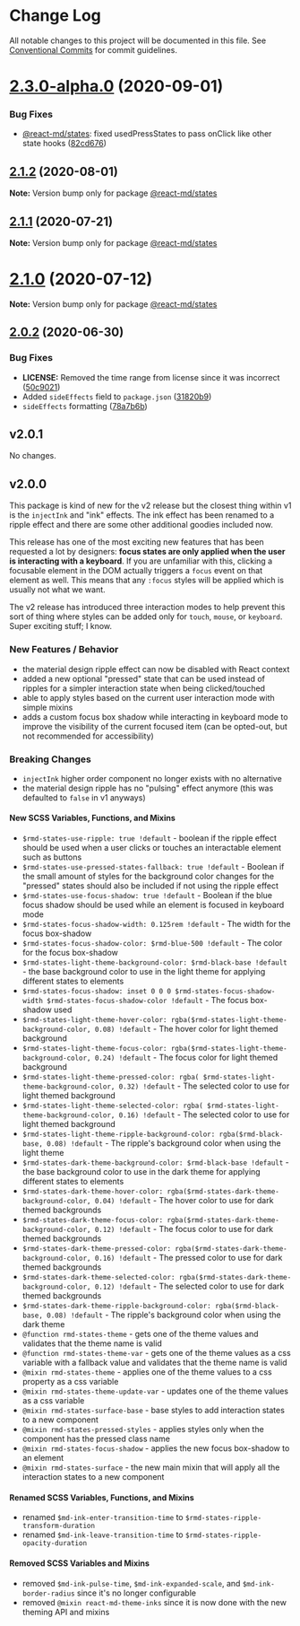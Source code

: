 # Change Log

All notable changes to this project will be documented in this file. See
[Conventional Commits](https://conventionalcommits.org) for commit guidelines.

# [2.3.0-alpha.0](https://github.com/mlaursen/react-md/compare/v2.2.0...v2.3.0-alpha.0) (2020-09-01)

### Bug Fixes

- [@react-md/states](../states): fixed usedPressStates to pass onClick like
  other state hooks
  ([82cd676](https://github.com/mlaursen/react-md/commit/82cd67695c2ecd6e9a710d5fbfce97ae4dfeda80))

## [2.1.2](https://github.com/mlaursen/react-md/compare/v2.1.1...v2.1.2) (2020-08-01)

**Note:** Version bump only for package [@react-md/states](../states)

## [2.1.1](https://github.com/mlaursen/react-md/compare/v2.1.0...v2.1.1) (2020-07-21)

**Note:** Version bump only for package [@react-md/states](../states)

# [2.1.0](https://github.com/mlaursen/react-md/compare/v2.0.4...v2.1.0) (2020-07-12)

**Note:** Version bump only for package [@react-md/states](../states)

## [2.0.2](https://github.com/mlaursen/react-md/compare/v2.0.1...v2.0.2) (2020-06-30)

### Bug Fixes

- **LICENSE:** Removed the time range from license since it was incorrect
  ([50c9021](https://github.com/mlaursen/react-md/commit/50c9021cedc0d642758b9fd541bb6c93d2fe1786))
- Added `sideEffects` field to `package.json`
  ([31820b9](https://github.com/mlaursen/react-md/commit/31820b9b43705e5849664500a17b6849eb6dc2a9))
- `sideEffects` formatting
  ([78a7b6b](https://github.com/mlaursen/react-md/commit/78a7b6b0e40c7daefb749835670705f21bd21720))

## v2.0.1

No changes.

## v2.0.0

This package is kind of new for the v2 release but the closest thing within v1
is the `injectInk` and "ink" effects. The ink effect has been renamed to a
ripple effect and there are some other additional goodies included now.

This release has one of the most exciting new features that has been requested a
lot by designers: **focus states are only applied when the user is interacting
with a keyboard**. If you are unfamiliar with this, clicking a focusable element
in the DOM actually triggers a `focus` event on that element as well. This means
that any `:focus` styles will be applied which is usually not what we want.

The v2 release has introduced three interaction modes to help prevent this sort
of thing where styles can be added only for `touch`, `mouse`, or `keyboard`.
Super exciting stuff; I know.

### New Features / Behavior

- the material design ripple effect can now be disabled with React context
- added a new optional "pressed" state that can be used instead of ripples for a
  simpler interaction state when being clicked/touched
- able to apply styles based on the current user interaction mode with simple
  mixins
- adds a custom focus box shadow while interacting in keyboard mode to improve
  the visibility of the current focused item (can be opted-out, but not
  recommended for accessibility)

### Breaking Changes

- `injectInk` higher order component no longer exists with no alternative
- the material design ripple has no "pulsing" effect anymore (this was defaulted
  to `false` in v1 anyways)

#### New SCSS Variables, Functions, and Mixins

- `$rmd-states-use-ripple: true !default` - boolean if the ripple effect should
  be used when a user clicks or touches an interactable element such as buttons
- `$rmd-states-use-pressed-states-fallback: true !default` - Boolean if the
  small amount of styles for the background color changes for the "pressed"
  states should also be included if not using the ripple effect
- `$rmd-states-use-focus-shadow: true !default` - Boolean if the blue focus
  shadow should be used while an element is focused in keyboard mode
- `$rmd-states-focus-shadow-width: 0.125rem !default` - The width for the focus
  box-shadow
- `$rmd-states-focus-shadow-color: $rmd-blue-500 !default` - The color for the
  focus box-shadow
- `$rmd-states-light-theme-background-color: $rmd-black-base !default` - the
  base background color to use in the light theme for applying different states
  to elements
- `$rmd-states-focus-shadow: inset 0 0 0 $rmd-states-focus-shadow-width $rmd-states-focus-shadow-color !default` -
  The focus box-shadow used
- `$rmd-states-light-theme-hover-color: rgba($rmd-states-light-theme-background-color, 0.08) !default` -
  The hover color for light themed background
- `$rmd-states-light-theme-focus-color: rgba($rmd-states-light-theme-background-color, 0.24) !default` -
  The focus color for light themed background
- `$rmd-states-light-theme-pressed-color: rgba( $rmd-states-light-theme-background-color, 0.32) !default` -
  The selected color to use for light themed background
- `$rmd-states-light-theme-selected-color: rgba( $rmd-states-light-theme-background-color, 0.16) !default` -
  The selected color to use for light themed background
- `$rmd-states-light-theme-ripple-background-color: rgba($rmd-black-base, 0.08) !default` -
  The ripple's background color when using the light theme
- `$rmd-states-dark-theme-background-color: $rmd-black-base !default` - the base
  background color to use in the dark theme for applying different states to
  elements
- `$rmd-states-dark-theme-hover-color: rgba($rmd-states-dark-theme-background-color, 0.04) !default` -
  The hover color to use for dark themed backgrounds
- `$rmd-states-dark-theme-focus-color: rgba($rmd-states-dark-theme-background-color, 0.12) !default` -
  The focus color to use for dark themed backgrounds
- `$rmd-states-dark-theme-pressed-color: rgba($rmd-states-dark-theme-background-color, 0.16) !default` -
  The pressed color to use for dark themed backgrounds
- `$rmd-states-dark-theme-selected-color: rgba($rmd-states-dark-theme-background-color, 0.12) !default` -
  The selected color to use for dark themed backgrounds
- `$rmd-states-dark-theme-ripple-background-color: rgba($rmd-black-base, 0.08) !default` -
  The ripple's background color when using the dark theme
- `@function rmd-states-theme` - gets one of the theme values and validates that
  the theme name is valid
- `@function rmd-states-theme-var` - gets one of the theme values as a css
  variable with a fallback value and validates that the theme name is valid
- `@mixin rmd-states-theme` - applies one of the theme values to a css property
  as a css variable
- `@mixin rmd-states-theme-update-var` - updates one of the theme values as a
  css variable
- `@mixin rmd-states-surface-base` - base styles to add interaction states to a
  new component
- `@mixin rmd-states-pressed-styles` - applies styles only when the component
  has the pressed class name
- `@mixin rmd-states-focus-shadow` - applies the new focus box-shadow to an
  element
- `@mixin rmd-states-surface` - the new main mixin that will apply all the
  interaction states to a new component

#### Renamed SCSS Variables, Functions, and Mixins

- renamed `$md-ink-enter-transition-time` to
  `$rmd-states-ripple-transform-duration`
- renamed `$md-ink-leave-transition-time` to
  `$rmd-states-ripple-opacity-duration`

#### Removed SCSS Variables and Mixins

- removed `$md-ink-pulse-time`, `$md-ink-expanded-scale`, and
  `$md-ink-border-radius` since it's no longer configurable
- removed `@mixin react-md-theme-inks` since it is now done with the new theming
  API and mixins
